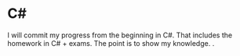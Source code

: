 # C#
I will commit my progress from the beginning in C#. That includes the homework in C# + exams. 
The point is to show my knowledge.
.
